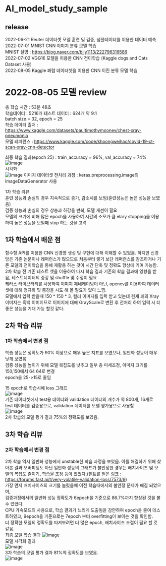 # AI_model_study_sample

## release
2022-06-21 Reuter 데이터셋 모델 훈련 및 검증, 샘플데이터를 이용한 데이터 예측  
2022-07-01 MNIST CNN 이미지 분류 모델 학습  
MNIST 설명 : https://blog.naver.com/bjjy1113/222796316586  
2022-07-02 VGG16 모델을 이용한 CNN 전이학습 (Kaggle dogs and Cats Dataset 사용)  
2022-08-05 Kaggle 폐렴 데이터셋을 이용한 CNN 이진 분류 모델 학습  
# 2022-08-05 모델 review
총 학습 시간 : 53분 48초  
학습데이터 : 5216개 테스트 데이터 : 624개 약 9:1  
batch size = 32, epoch = 25  
학습 데이터 출처 : https://www.kaggle.com/datasets/paultimothymooney/chest-xray-pneumonia  
모델 레퍼런스 : https://www.kaggle.com/code/khoongweihao/covid-19-ct-scan-xray-cnn-detector  

최종 학습 결과(epoch 25) : train_accuracy = 96%, val_accuracy = 74%  
![image](https://user-images.githubusercontent.com/83262616/183012493-081f965e-bb3e-4c03-a639-9eb8a0c0d953.png)  
시각화  
![image](https://user-images.githubusercontent.com/83262616/183048198-32dcd1da-a2ca-4f7f-a1d7-a103f3a7fed0.png)
이미지 데이터셋 전처리 과정 : keras.preprocessing.image의 ImageDataGenerator 사용  

1차 학습 리뷰  
훈련 성능과 손실의 경우 지속적으로 증가, 감소세를 보임(훈련성능은 높은 성능을 보였음)  
검증 성능과 손실의 경우 상승과 하강을 반복, 모델 개선이 필요  
모델의 크기에 비해 많은 epoch을 사용하여 시간의 소모가 큼 elary stopping을 이용하여 높은 성능을 보일때 stop 하는 것을 고려

## 1차 학습에서 배운 점  
함수형 API를 이용한 CNN 신경망 생성 및 구현에 대해 이해할 수 있었음. 하지만 신경망은 기존 논문이나 레퍼런스가 많으므로 처음부터 쌓기 보단 레퍼런스를 참조하거나 기존 모델의 전이학습을 통해 재활용 하는 것이 시간 단축 및 정확도 향상에 기여 가능함.  
2차 학습 전 기존 테스트 셋을 이용하여 다시 학습 결과 기존의 학습 결과에 영향을 받음, 테스트데이터의 증강 및 shuffle 및 수정이 필요  
케라스 라이브러리를 사용하여 이미지 제네레이팅이 아닌, opencv를 이용하여 데이터셋에 대해 정규화 및 증강을 시도 해 볼 필요가 있다 느낌.  
모델에서 입력 받을때 150 * 150 * 3, 컬러 이미지를 입력 받고 있는데 현재 폐의 Xray 이미지는 흑백 이미지므로 이미지에 대해 GrayScale로 변환 후 전처리 하여 입력 시 더 좋은 성능을 기대 가능 할것 같다.

## 2차 학습 리뷰  
### 1차 학습에서 변경 점  
학습 성능은 정확도가 90% 이상으로 매우 높은 지표를 보였으나, 일반화 성능이 매우 낮게 보였음  
검증 성능을 높이기 위해 모델 복잡도를 낮추고 일부 층 미세조정, 이미지 크기를 150,150에서 64 64로 변경  
epoch을 25->15로 줄임  

15 epoch로 학습시에 loss 그래프  
![image](https://user-images.githubusercontent.com/83262616/183052604-a4482794-4bf6-4814-b304-b4182937f80d.png)  
기존 데이터셋에서 test용 데이터와 validation 데이터의 개수가 약 800개, 16개로 test 데이터를 검증용으로, validation 데이터를 모델 평가용으로 사용함  
![image](https://user-images.githubusercontent.com/83262616/183053110-051aa138-9eb2-4bc6-97c1-29fa0a2611f9.png)  
2차 학습의 모델 평가 결과 75%의 정확도를 보였음.
## 3차 학습 리뷰  
### 2차 학습에서 변경 점  
2차 학습 역시 일반화 성능에서 unstable한 학습 과정을 보였음. 이를 해결하기 위해 찾아본 결과 오버피팅도 아닌 일반화 성능의 그래프가 불안정한 경우는 배치사이즈 및 모델의 복잡도 줄이기, 학습율 조정 등이 있었다.(힌트를 얻은 링크 : https://forums.fast.ai/t/very-volatile-validation-loss/7573/9)  
가장 먼저 배치사이즈의 크기를 늘렸을때 이전 학습때에서의 불안정 문제가 해결 되었으며,   
검증과정에서의 일반화 성능 정확도가 6epoch을 기준으로 86.7%까지 향상된 것을 볼 수 있었다.  
CPU 가속모드의 사용으로, 학습 결과가 느리게 도출됨을 감안하여 epoch을 줄여 테스트하였고, 9epoch을 기준으로는 7epoch 부터 overfitting이 보이는 것을 확인함.  
더 정확한 모델의 정확도를 따져보려면 더 많은 epoch, 배치사이즈 조절이 필요 할 것 같음.  
최종 모델 학습 결과
![image](https://user-images.githubusercontent.com/83262616/183106376-d9cc2a63-c130-4e90-b000-36489a85759c.png)  
모델 시각화 결과  
![image](https://user-images.githubusercontent.com/83262616/183106525-33378018-10e4-437a-b550-2cfa2c16b3be.png)  
3차 학습의 모델 평가 결과 81%의 정확도를 보였음.  
![image](https://user-images.githubusercontent.com/83262616/183106634-f64e662d-c7b0-42bb-9e84-37a1394e07d4.png)
